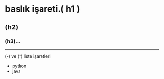 # baslık işareti.( h1 )
## (h2)
### (h3)...

---


 (-) ve (*)  liste işaretleri
- python
- java



